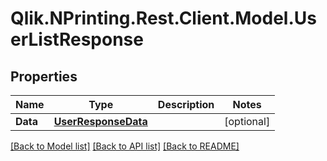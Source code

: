 # Qlik.NPrinting.Rest.Client.Model.UserListResponse
## Properties

Name | Type | Description | Notes
------------ | ------------- | ------------- | -------------
**Data** | [**UserResponseData**](UserResponseData.md) |  | [optional] 

[[Back to Model list]](../README.md#documentation-for-models) [[Back to API list]](../README.md#documentation-for-api-endpoints) [[Back to README]](../README.md)

